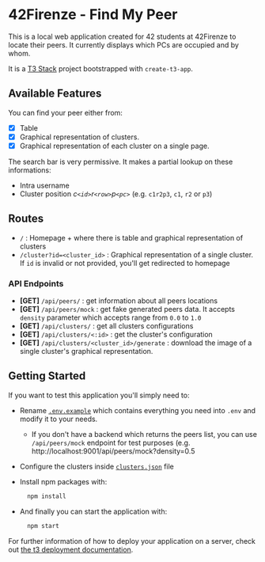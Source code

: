 # 42Firenze - Find My Peer

This is a local web application created for 42 students at 42Firenze to locate their peers. It currently displays which PCs are occupied and by whom.

It is a [T3 Stack](https://create.t3.gg/) project bootstrapped with `create-t3-app`.

## Available Features

You can find your peer either from:

- [x] Table
- [x] Graphical representation of clusters.
- [x] Graphical representation of each cluster on a single page.

The search bar is very permissive.
It makes a partial lookup on these informations:

- Intra username
- Cluster position _c`<id>`r`<row>`p`<pc>`_ (e.g. `c1r2p3`, `c1`, `r2` or `p3`)

## Routes

- `/` : Homepage + where there is table and graphical representation of clusters
- `/cluster?id=<cluster_id>` : Graphical representation of a single cluster. If `id` is invalid or not provided, you'll get redirected to homepage

### API Endpoints

- **[GET]** `/api/peers/` : get information about all peers locations
- **[GET]** `/api/peers/mock` : get fake generated peers data. It accepts `density` parameter which accepts range from `0.0` to `1.0`
- **[GET]** `/api/clusters/` : get all clusters configurations
- **[GET]** `/api/clusters/<:id>` : get the cluster's configuration
- **[GET]** `/api/clusters/<cluster_id>/generate` : download the image of a single cluster's graphical representation.

## Getting Started

If you want to test this application you'll simply need to:

- Rename [`.env.example`](.env.example) which contains everything you need into `.env` and modify it to your needs.
  - If you don't have a backend which returns the peers list, you can use `/api/peers/mock` endpoint for test purposes (e.g. http://localhost:9001/api/peers/mock?density=0.5
- Configure the clusters inside [`clusters.json`](src/clusters.json) file
- Install npm packages with:

  ```bash
    npm install
  ```

- And finally you can start the application with:

  ```bash
    npm start
  ```

For further information of how to deploy your application on a server, check out [the t3 deployment documentation](https://create.t3.gg/en/deployment).
